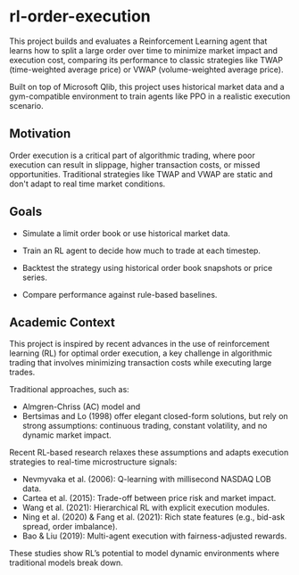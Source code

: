 # rl-order-execution

This project builds and evaluates a Reinforcement Learning agent that learns how to split a large order over time to minimize market impact and execution cost, comparing its performance to classic strategies like TWAP (time-weighted average price) or VWAP (volume-weighted average price).

Built on top of Microsoft Qlib, this project uses historical market data and a gym-compatible environment to train agents like PPO in a realistic execution scenario.

## Motivation 

Order execution is a critical part of algorithmic trading, where poor execution can result in slippage, higher transaction costs, or missed opportunities. Traditional strategies like TWAP and VWAP are static and don't adapt to real time market conditions.

## Goals 

- Simulate a limit order book or use historical market data.

- Train an RL agent to decide how much to trade at each timestep.

- Backtest the strategy using historical order book snapshots or price series.

- Compare performance against rule-based baselines.

## Academic Context 

This project is inspired by recent advances in the use of reinforcement learning (RL) for optimal order execution, a key challenge in algorithmic trading that involves minimizing transaction costs while executing large trades.

Traditional approaches, such as:
- Almgren-Chriss (AC) model and
- Bertsimas and Lo (1998)
offer elegant closed-form solutions, but rely on strong assumptions: continuous trading, constant volatility, and no dynamic market impact.

Recent RL-based research relaxes these assumptions and adapts execution strategies to real-time microstructure signals:
- Nevmyvaka et al. (2006): Q-learning with millisecond NASDAQ LOB data.
- Cartea et al. (2015): Trade-off between price risk and market impact.
- Wang et al. (2021): Hierarchical RL with explicit execution modules.
- Ning et al. (2020) & Fang et al. (2021): Rich state features (e.g., bid-ask spread, order imbalance).
- Bao & Liu (2019): Multi-agent execution with fairness-adjusted rewards.

These studies show RL’s potential to model dynamic environments where traditional models break down.

